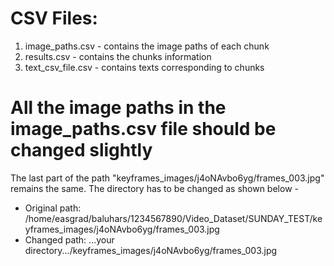 

# CSV Files:
1. image_paths.csv - contains the image paths of each chunk
2. results.csv - contains the chunks information
3. text_csv_file.csv - contains texts corresponding to chunks



# All the image paths in the image_paths.csv file should be changed slightly
The last part of the path "keyframes_images/j4oNAvbo6yg/frames_003.jpg" remains the same. The directory has to be changed as shown below -   
* Original path: /home/easgrad/baluhars/1234567890/Video_Dataset/SUNDAY_TEST/keyframes_images/j4oNAvbo6yg/frames_003.jpg
* Changed path: ...your directory.../keyframes_images/j4oNAvbo6yg/frames_003.jpg
